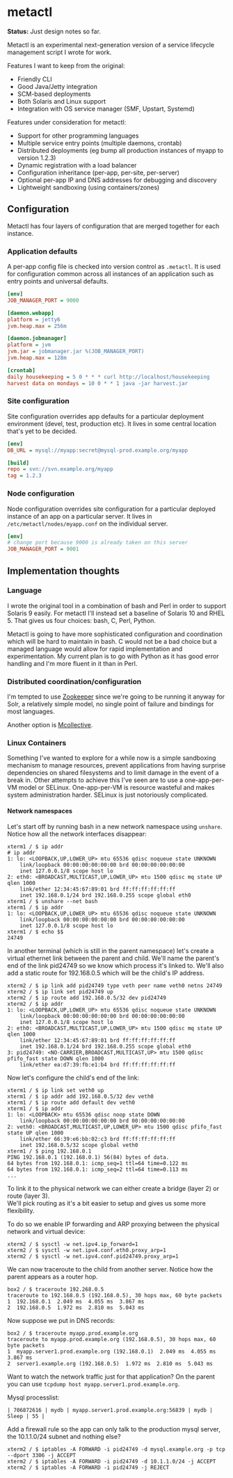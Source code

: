 metactl
=======

**Status:** Just design notes so far.

Metactl is an experimental next-generation version of a service lifecycle management script I wrote for work.

Features I want to keep from the original:

* Friendly CLI
* Good Java/Jetty integration
* SCM-based deployments
* Both Solaris and Linux support
* Integration with OS service manager (SMF, Upstart, Systemd)

Features under consideration for metactl:

* Support for other programming languages
* Multiple service entry points (multiple daemons, crontab)
* Distributed deployments (eg bump all production instances of myapp to version 1.2.3)
* Dynamic registration with a load balancer
* Configuration inheritance (per-app, per-site, per-server)
* Optional per-app IP and DNS addresses for debugging and discovery
* Lightweight sandboxing (using containers/zones)

Configuration
-------------

Metactl has four layers of configuration that are merged together for each instance.

### Application defaults

A per-app config file is checked into version control as `.metactl`. It is used for 
configuration common across all instances of an application such as entry points
and universal defaults.

```ini
[env]
JOB_MANAGER_PORT = 9000

[daemon.webapp]
platform = jetty6
jvm.heap.max = 256m

[daemon.jobmanager]
platform = jvm
jvm.jar = jobmanager.jar %(JOB_MANAGER_PORT)
jvm.heap.max = 128m

[crontab]
daily housekeeping = 5 0 * * * curl http://localhost/housekeeping
harvest data on mondays = 10 0 * * 1 java -jar harvest.jar
```

### Site configuration

Site configuration overrides app defaults for a particular deployment environment
(devel, test, production etc). It lives in some central location that's yet to be
decided.

```ini
[env]
DB_URL = mysql://myapp:secret@mysql-prod.example.org/myapp

[build]
repo = svn://svn.example.org/myapp
tag = 1.2.3
```

### Node configuration

Node configuration overrides site configuration for a particular deployed instance
of an app on a particular server. It lives in `/etc/metactl/nodes/myapp.conf` on
the individual server.

```ini
[env]
# change port because 9000 is already taken on this server
JOB_MANAGER_PORT = 9001
```

Implementation thoughts
-----------------------

### Language

I wrote the original tool in a combination of bash and Perl in order to support 
Solaris 9 easily. For metactl I'll instead set a baseline of Solaris 10 and RHEL 5. That 
gives us four choices: bash, C, Perl, Python.

Metactl is going to have more sophisticated configuration and coordination which will
be hard to maintain in bash. C would not be a bad choice but a managed language would
allow for rapid implementation and experimentation.  My current plan is to go with 
Python as it has good error handling and I'm more fluent in it than in Perl.

### Distributed coordination/configuration

I'm tempted to use [Zookeeper](https://zookeeper.apache.org/) since we're going to
be running it anyway for Solr, a relatively simple model, no single point of failure 
and bindings for most languages.

Another option is [Mcollective](https://puppetlabs.com/mcollective/introduction/).

### Linux Containers

Something I've wanted to explore for a while now is a simple sandboxing mechanism to
manage resources, prevent applications from having surprise dependencies on shared
filesystems and to limit damage in the event of a break in. Other attempts to achieve
this I've seen are to use a one-app-per-VM model or SELinux. One-app-per-VM is resource
wasteful and makes system administration harder. SELinux is just notoriously complicated.

#### Network namespaces

Let's start off by running bash in a new network namespace using `unshare`.  Notice how 
all the network interfaces disappear:

    xterm1 / $ ip addr
    # ip addr
    1: lo: <LOOPBACK,UP,LOWER_UP> mtu 65536 qdisc noqueue state UNKNOWN 
        link/loopback 00:00:00:00:00:00 brd 00:00:00:00:00:00
        inet 127.0.0.1/8 scope host lo
    2: eth0: <BROADCAST,MULTICAST,UP,LOWER_UP> mtu 1500 qdisc mq state UP qlen 1000
        link/ether 12:34:45:67:89:01 brd ff:ff:ff:ff:ff:ff
        inet 192.168.0.1/24 brd 192.168.0.255 scope global eth0
    xterm1 / $ unshare --net bash
    xterm1 / $ ip addr
    1: lo: <LOOPBACK,UP,LOWER_UP> mtu 65536 qdisc noqueue state UNKNOWN 
        link/loopback 00:00:00:00:00:00 brd 00:00:00:00:00:00
        inet 127.0.0.1/8 scope host lo
    xterm1 / $ echo $$
    24749

In another terminal (which is still in the parent namespace) let's create a virtual ethernet
link between the parent and child. We'll name the parent's end of the link pid24749 so we know
which process it's linked to.  We'll also add a static route for 192.168.0.5 which will be
the child's IP address.

    xterm2 / $ ip link add pid24749 type veth peer name veth0 netns 24749
    xterm2 / $ ip link set pid24749 up
    xterm2 / $ ip route add 192.168.0.5/32 dev pid24749
    xterm2 / $ ip addr
    1: lo: <LOOPBACK,UP,LOWER_UP> mtu 65536 qdisc noqueue state UNKNOWN 
        link/loopback 00:00:00:00:00:00 brd 00:00:00:00:00:00
        inet 127.0.0.1/8 scope host lo
    2: eth0: <BROADCAST,MULTICAST,UP,LOWER_UP> mtu 1500 qdisc mq state UP qlen 1000
        link/ether 12:34:45:67:89:01 brd ff:ff:ff:ff:ff:ff
        inet 192.168.0.1/24 brd 192.168.0.255 scope global eth0
    3: pid24749: <NO-CARRIER,BROADCAST,MULTICAST,UP> mtu 1500 qdisc pfifo_fast state DOWN qlen 1000
        link/ether ea:d7:39:fb:e1:b4 brd ff:ff:ff:ff:ff:ff

Now let's configure the child's end of the link:

    xterm1 / $ ip link set veth0 up
    xterm1 / $ ip addr add 192.168.0.5/32 dev veth0
    xterm1 / $ ip route add default dev veth0
    xterm1 / $ ip addr
    1: lo: <LOOPBACK> mtu 65536 qdisc noop state DOWN 
        link/loopback 00:00:00:00:00:00 brd 00:00:00:00:00:00
    2: veth0: <BROADCAST,MULTICAST,UP,LOWER_UP> mtu 1500 qdisc pfifo_fast state UP qlen 1000
        link/ether 66:39:e6:bb:02:c3 brd ff:ff:ff:ff:ff:ff
        inet 192.168.0.5/32 scope global veth0
    xterm1 / $ ping 192.168.0.1
    PING 192.168.0.1 (192.168.0.1) 56(84) bytes of data.
    64 bytes from 192.168.0.1: icmp_seq=1 ttl=64 time=0.122 ms
    64 bytes from 192.168.0.1: icmp_seq=2 ttl=64 time=0.113 ms
    ...

To link it to the physical network we can either create a bridge (layer 2) or route (layer 3).  
We'll pick routing as it's a bit easier to setup and gives us some more flexibility.

To do so we enable IP forwarding and ARP proxying between the physical network and virtual device:

    xterm2 / $ sysctl -w net.ipv4.ip_forward=1
    xterm2 / $ sysctl -w net.ipv4.conf.eth0.proxy_arp=1
    xterm2 / $ sysctl -w net.ipv4.conf.pid24749.proxy_arp=1

We can now traceroute to the child from another server. Notice how the parent appears as a router
hop.

    box2 / $ traceroute 192.268.0.5
    traceroute to 192.168.0.5 (192.168.0.5), 30 hops max, 60 byte packets
    1  192.168.0.1  2.049 ms  4.055 ms  3.867 ms
    2  192.168.0.5  1.972 ms  2.810 ms  5.043 ms

Now suppose we put in DNS records:

    box2 / $ traceroute myapp.prod.example.org
    traceroute to myapp.prod.example.org (192.168.0.5), 30 hops max, 60 byte packets
    1  myapp.server1.prod.example.org (192.168.0.1)  2.049 ms  4.055 ms  3.867 ms
    2  server1.example.org (192.168.0.5)  1.972 ms  2.810 ms  5.043 ms

Want to watch the network traffic just for that application? On the parent you can
use `tcpdump host myapp.server1.prod.example.org`.

Mysql processlist:

    | 706872616 | mydb | myapp.server1.prod.example.org:56839 | mydb | Sleep | 55 |

Add a firewall rule so the app can only talk to the production mysql server, the 10.1.1.0/24 subnet and nothing else?

    xterm2 / $ iptables -A FORWARD -i pid24749 -d mysql.example.org -p tcp --dport 3306 -j ACCEPT
    xterm2 / $ iptables -A FORWARD -i pid24749 -d 10.1.1.0/24 -j ACCEPT
    xterm2 / $ iptables -A FORWARD -i pid24749 -j REJECT
